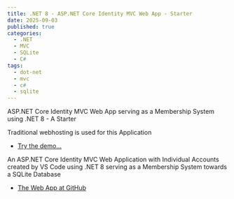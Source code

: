 ```yaml
---
title: .NET 8 - ASP.NET Core Identity MVC Web App - Starter 
date: 2025-09-03
published: true
categories:
  - .NET
  - MVC
  - SQLite
  - C#
tags:
  - dot-net
  - mvc
  - c#
  - sqlite
---
```



ASP.NET Core Identity MVC Web App serving as a Membership System using .NET 8 - A Starter

Traditional webhosting is used for this Application

<ul>
<li>
<a href="https://dotnet.mvc.auth.persteenolsen.com" target="_blank">Try the demo...</a>
</li>

</ul>

<p>An ASP.NET Core Identity MVC Web Application with Individual Accounts created by VS Code using .NET 8 serving as a Membership System towards a SQLite Database</p>

<ul>
<li>
<a href="https://github.com/persteenolsen/dotnet-8-mvc-auth" target="_blank">The Web App at GitHub</a>
</li>


</ul>

